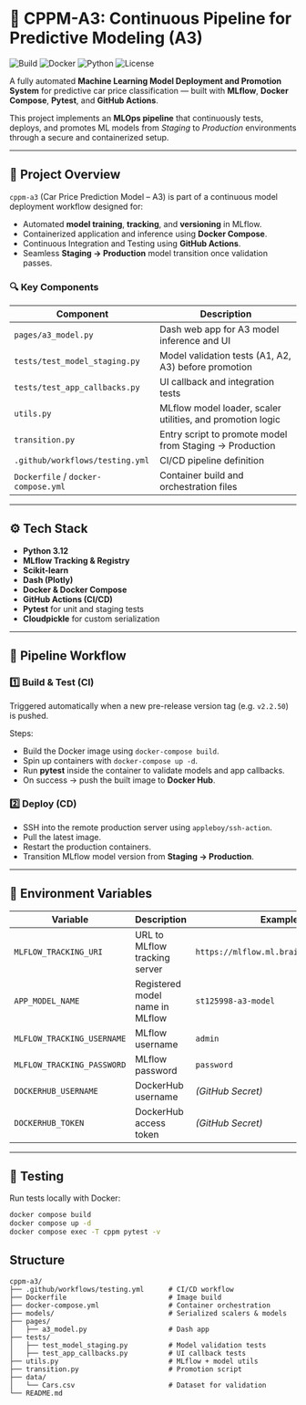 # 🚀 CPPM-A3: Continuous Pipeline for Predictive Modeling (A3)

![Build](https://github.com/mastersubhajit/cppm-a3/actions/workflows/testing.yml/badge.svg)
![Docker](https://img.shields.io/badge/Docker-ready-blue)
![Python](https://img.shields.io/badge/Python-3.12+-blue.svg)
![License](https://img.shields.io/badge/license-MIT-green.svg)

A fully automated **Machine Learning Model Deployment and Promotion System** for predictive car price classification — built with **MLflow**, **Docker Compose**, **Pytest**, and **GitHub Actions**.

This project implements an **MLOps pipeline** that continuously tests, deploys, and promotes ML models from *Staging* to *Production* environments through a secure and containerized setup.

---

## 📘 **Project Overview**

`cppm-a3` (Car Price Prediction Model – A3) is part of a continuous model deployment workflow designed for:
- Automated **model training**, **tracking**, and **versioning** in MLflow.
- Containerized application and inference using **Docker Compose**.
- Continuous Integration and Testing using **GitHub Actions**.
- Seamless **Staging → Production** model transition once validation passes.

### 🔍 Key Components
| Component | Description |
|------------|-------------|
| `pages/a3_model.py` | Dash web app for A3 model inference and UI |
| `tests/test_model_staging.py` | Model validation tests (A1, A2, A3) before promotion |
| `tests/test_app_callbacks.py` | UI callback and integration tests |
| `utils.py` | MLflow model loader, scaler utilities, and promotion logic |
| `transition.py` | Entry script to promote model from Staging → Production |
| `.github/workflows/testing.yml` | CI/CD pipeline definition |
| `Dockerfile` / `docker-compose.yml` | Container build and orchestration files |

---

## ⚙️ **Tech Stack**

- **Python 3.12**
- **MLflow Tracking & Registry**
- **Scikit-learn**
- **Dash (Plotly)**
- **Docker & Docker Compose**
- **GitHub Actions (CI/CD)**
- **Pytest** for unit and staging tests
- **Cloudpickle** for custom serialization

---

## 🧠 **Pipeline Workflow**

### 1️⃣ **Build & Test (CI)**
Triggered automatically when a new pre-release version tag (e.g. `v2.2.50`) is pushed.

Steps:
- Build the Docker image using `docker-compose build`.
- Spin up containers with `docker-compose up -d`.
- Run **pytest** inside the container to validate models and app callbacks.
- On success → push the built image to **Docker Hub**.

### 2️⃣ **Deploy (CD)**
- SSH into the remote production server using `appleboy/ssh-action`.
- Pull the latest image.
- Restart the production containers.
- Transition MLflow model version from **Staging → Production**.

---

## 🧩 **Environment Variables**

| Variable | Description | Example |
|-----------|-------------|----------|
| `MLFLOW_TRACKING_URI` | URL to MLflow tracking server | `https://mlflow.ml.brain.cs.ait.ac.th` |
| `APP_MODEL_NAME` | Registered model name in MLflow | `st125998-a3-model` |
| `MLFLOW_TRACKING_USERNAME` | MLflow username | `admin` |
| `MLFLOW_TRACKING_PASSWORD` | MLflow password | `password` |
| `DOCKERHUB_USERNAME` | DockerHub username | *(GitHub Secret)* |
| `DOCKERHUB_TOKEN` | DockerHub access token | *(GitHub Secret)* |

---

## 🧪 **Testing**

Run tests locally with Docker:

```bash
docker compose build
docker compose up -d
docker compose exec -T cppm pytest -v
```
## Structure
```
cppm-a3/
├── .github/workflows/testing.yml      # CI/CD workflow
├── Dockerfile                         # Image build
├── docker-compose.yml                 # Container orchestration
├── models/                            # Serialized scalers & models
├── pages/
│   ├── a3_model.py                    # Dash app
├── tests/
│   ├── test_model_staging.py          # Model validation tests
│   ├── test_app_callbacks.py          # UI callback tests
├── utils.py                           # MLflow + model utils
├── transition.py                      # Promotion script
├── data/
│   └── Cars.csv                       # Dataset for validation
└── README.md
```
